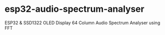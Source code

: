 # esp32-audio-spectrum-analyser
ESP32 &amp; SSD1322 OLED Display 64 Column Audio Spectrum Analyser using FFT 

